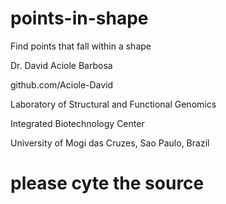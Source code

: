 # points-in-shape

Find points that fall within a shape

Dr. David Aciole Barbosa

github.com/Aciole-David

Laboratory of Structural and Functional Genomics

Integrated Biotechnology Center

University of Mogi das Cruzes, Sao Paulo, Brazil

# please cyte the source
